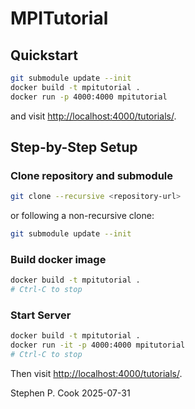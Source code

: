 # MPITutorial

## Quickstart

``` sh
git submodule update --init
docker build -t mpitutorial .
docker run -p 4000:4000 mpitutorial
```

and visit <http://localhost:4000/tutorials/>.

## Step-by-Step Setup

### Clone repository and submodule

``` sh
git clone --recursive <repository-url>
```

or following a non-recursive clone:

``` sh
git submodule update --init
```

### Build docker image

``` sh
docker build -t mpitutorial .
# Ctrl-C to stop
```

### Start Server

``` sh
docker build -t mpitutorial .
docker run -it -p 4000:4000 mpitutorial
# Ctrl-C to stop
```

Then visit <http://localhost:4000/tutorials/>.

Stephen P. Cook 2025-07-31
